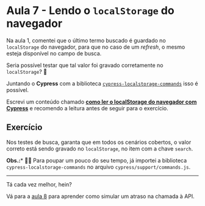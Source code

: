 # Aula 7 - Lendo o `localStorage` do navegador

Na aula 1, comentei que o último termo buscado é guardado no `localStorage` do navegador, para que no caso de um _refresh_, o mesmo esteja disponível no campo de busca.

Seria possível testar que tal valor foi gravado corretamente no `localStorage`? 💭

Juntando o **Cypress** com a biblioteca [`cypress-localstorage-commands`](https://www.npmjs.com/package/cypress-localstorage-commands) isso é possível.

Escrevi um conteúdo chamado [**como ler o localStorage do navegador com Cypress**](https://talkingabouttesting.com/2021/03/02/como-ler-o-localstorage-do-navegador-com-cypress/) e recomendo a leitura antes de seguir para o exercício.

## Exercício

Nos testes de busca, garanta que em todos os cenários cobertos, o valor correto está sendo gravado no `localStorage`, no item com a chave `search`.

**Obs.:*** 🧙‍♂️ Para poupar um pouco do seu tempo, já importei a biblioteca `cypress-localstorage-commands` no arquivo `cypress/support/commands.js`.

___

Tá cada vez melhor, hein?

Vá para a [aula 8](./08.md) para aprender como simular um atraso na chamada à API.